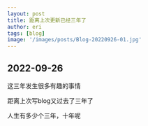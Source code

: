 ```yaml
---
layout: post
title: 距离上次更新已经三年了
author: eri
tags: [blog]
image: '/images/posts/Blog-20220926-01.jpg'
---
```


## 2022-09-26

这三年发生很多有趣的事情

距离上次写blog又过去了三年了

人生有多少个三年，十年呢

